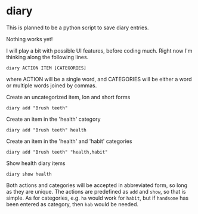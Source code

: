 # diary
This is planned to be a python script to save diary entries.

Nothing works yet!

I will play a bit with possible UI features, before coding much.
Right now I'm thinking along the following lines.

    diary ACTION ITEM [CATEGORIES]

where ACTION will be a single word, and CATEGORIES will be either a
word or multiple words joined by commas.

Create an uncategorized item, lon and short forms

    diary add "Brush teeth"

Create an item in the 'health' category

    diary add "Brush teeth" health

Create an item in the 'health' and 'habit' categories

    diary add "Brush teeth" "health,habit"

Show health diary items

    diary show health

Both actions and categories will be accepted in abbreviated form, so
long as they are unique.  The actions are predefined as `add` and
`show`, so that is simple.  As for categories, e.g. `ha` would work
for `habit`, but if `handsome` has been entered as category, then
`hab` would be needed.

